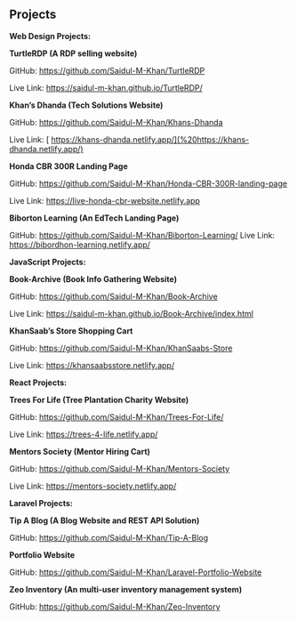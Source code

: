 ## Projects

**Web Design Projects:**

**TurtleRDP (A RDP selling website)**

GitHub: <https://github.com/Saidul-M-Khan/TurtleRDP>

Live Link: <https://saidul-m-khan.github.io/TurtleRDP/>

**Khan’s Dhanda (Tech Solutions Website)**

GitHub: <https://github.com/Saidul-M-Khan/Khans-Dhanda> 

Live Link: [ https://khans-dhanda.netlify.app/](%20https://khans-dhanda.netlify.app/)

**Honda CBR 300R Landing Page**

GitHub: <https://github.com/Saidul-M-Khan/Honda-CBR-300R-landing-page>

Live Link: <https://live-honda-cbr-website.netlify.app>

**Biborton Learning (An EdTech Landing Page)**

GitHub: <https://github.com/Saidul-M-Khan/Biborton-Learning/>
Live Link: <https://bibordhon-learning.netlify.app/>

**JavaScript Projects:**

**Book-Archive (Book Info Gathering Website)**

GitHub: <https://github.com/Saidul-M-Khan/Book-Archive>

Live Link: <https://saidul-m-khan.github.io/Book-Archive/index.html>

**KhanSaab’s Store Shopping Cart**

GitHub: <https://github.com/Saidul-M-Khan/KhanSaabs-Store>

Live Link: <https://khansaabsstore.netlify.app/>

**React Projects:**

**Trees For Life (Tree Plantation Charity Website)**

GitHub: <https://github.com/Saidul-M-Khan/Trees-For-Life/>

Live Link: <https://trees-4-life.netlify.app/>

**Mentors Society (Mentor Hiring Cart)**

GitHub: <https://github.com/Saidul-M-Khan/Mentors-Society>

Live Link: <https://mentors-society.netlify.app/>

**Laravel Projects:**

**Tip A Blog (A Blog Website and REST API Solution)**

GitHub: <https://github.com/Saidul-M-Khan/Tip-A-Blog>

**Portfolio Website**

GitHub: <https://github.com/Saidul-M-Khan/Laravel-Portfolio-Website> 

**Zeo Inventory (An multi-user inventory management system)** 

GitHub: <https://github.com/Saidul-M-Khan/Zeo-Inventory> 

